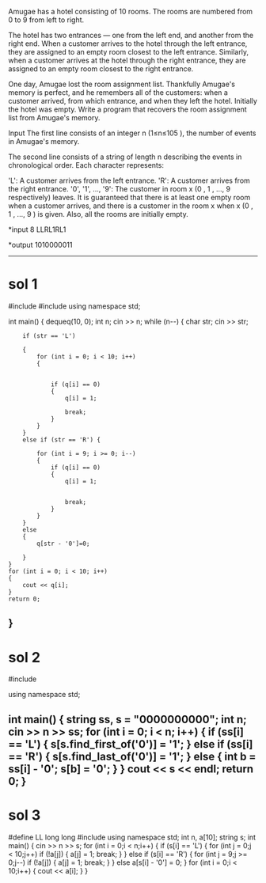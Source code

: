 Amugae has a hotel consisting of 10
 rooms. The rooms are numbered from 0
 to 9
 from left to right.

The hotel has two entrances — one from the left end, and another from the right end. When a customer arrives to the hotel through the left entrance, they are assigned to an empty room closest to the left entrance. Similarly, when a customer arrives at the hotel through the right entrance, they are assigned to an empty room closest to the right entrance.

One day, Amugae lost the room assignment list. Thankfully Amugae's memory is perfect, and he remembers all of the customers: when a customer arrived, from which entrance, and when they left the hotel. Initially the hotel was empty. Write a program that recovers the room assignment list from Amugae's memory.

Input
The first line consists of an integer n
 (1≤n≤105
), the number of events in Amugae's memory.

The second line consists of a string of length n
 describing the events in chronological order. Each character represents:

'L': A customer arrives from the left entrance.
'R': A customer arrives from the right entrance.
'0', '1', ..., '9': The customer in room x
 (0
, 1
, ..., 9
 respectively) leaves.
It is guaranteed that there is at least one empty room when a customer arrives, and there is a customer in the room x
 when x
 (0
, 1
, ..., 9
) is given. Also, all the rooms are initially empty.

*input
8
LLRL1RL1

*output
1010000011



------------------------------------------------
# sol 1
#include <iostream>
#include<queue>
using namespace std;
 
int main() {
	deque<int>q(10, 0);
	int n;
	cin >> n;
	while (n--)
	{
		char str;
		cin >> str;
 
 
		if (str == 'L')
 
		{
			for (int i = 0; i < 10; i++)
			{
 
 
				if (q[i] == 0)
				{
					q[i] = 1;
 
					break;
				}
			}
		}
		else if (str == 'R') {
 
			for (int i = 9; i >= 0; i--)
			{
				if (q[i] == 0)
				{
					q[i] = 1;
 
 
					break;
				}
			}
		}
		else
		{
			q[str - '0']=0;
 
		}
	}
	for (int i = 0; i < 10; i++)
	{
		cout << q[i];
	}
	return 0;
}
-----------------------------------------
# sol 2
#include <iostream>
 
using namespace std;
 
int main() {
    string ss, s = "0000000000";
    int n;
    cin >> n >> ss;
    for (int i = 0; i < n; i++) {
        if (ss[i] == 'L') {
            s[s.find_first_of('0')] = '1';
        }
        else if (ss[i] == 'R') {
            s[s.find_last_of('0')] = '1';
        }
        else {
            int b = ss[i] - '0';
            s[b] = '0';
        }
    }
    cout << s << endl;
    return 0;
}
-------------------------------------------------------
# sol 3
#define LL long long
#include<iostream>
using namespace std;
int n, a[10];
string s;
int main()
{
	cin >> n >> s;
	for (int i = 0;i < n;i++)
	{
		if (s[i] == 'L')
		{
			for (int j = 0;j < 10;j++)
				if (!a[j])
				{
					a[j] = 1;
					break;
				}
		}
		else if (s[i] == 'R')
		{
			for
				(int j = 9;j >= 0;j--)
				if (!a[j])
				{
					a[j] = 1;
					break;
				}
		}
		else a[s[i] - '0'] = 0;
	}
	for (int i = 0;i < 10;i++)
	{
		cout << a[i];
	}
}

